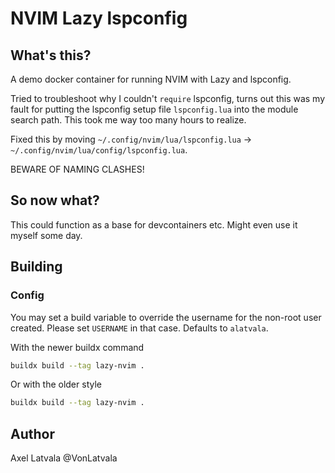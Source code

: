 # NVIM Lazy lspconfig

## What's this?

A demo docker container for running NVIM with Lazy and lspconfig.

Tried to troubleshoot why I couldn't `require` lspconfig, turns out
this was my fault for putting the lspconfig setup file `lspconfig.lua`
into the module search path. This took me way too many hours to realize.

Fixed this by moving `~/.config/nvim/lua/lspconfig.lua` ->
`~/.config/nvim/lua/config/lspconfig.lua`.

BEWARE OF NAMING CLASHES!

## So now what?

This could function as a base for devcontainers etc. Might even use
it myself some day.

## Building

### Config

You may set a build variable to override the username for the non-root
user created. Please set `USERNAME` in that case. Defaults to `alatvala`.

With the newer buildx command

```sh
buildx build --tag lazy-nvim .
```

Or with the older style

```sh
buildx build --tag lazy-nvim .
```

## Author

Axel Latvala @VonLatvala
